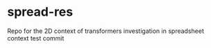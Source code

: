# spread-res
Repo for the 2D context of transformers investigation in spreadsheet context
test commit